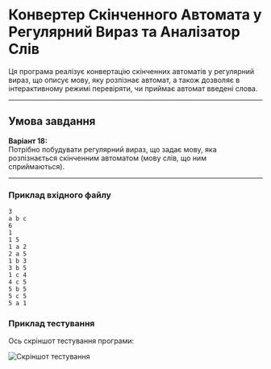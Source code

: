 # Конвертер Скінченного Автомата у Регулярний Вираз та Аналізатор Слів

Ця програма реалізує конвертацію скінченних автоматів у регулярний вираз, що описує мову, яку розпізнає автомат, а також дозволяє в інтерактивному режимі перевіряти, чи приймає автомат введені слова.

---

## **Умова завдання**

**Варіант 18:**  
Потрібно побудувати регулярний вираз, що задає мову, яка розпізнається скінченним автоматом (мову слів, що ним сприймаються).

---

### **Приклад вхідного файлу**
```plaintext
3
a b c
6
1
1 5
1 a 2
2 a 5
1 b 3
3 b 5
1 c 4
4 c 5
5 b 5
5 c 5
5 a 1
```
### **Приклад тестування**
Ось скріншот тестування програми:

![Скріншот тестування](/Lab4_SP/sreenshot.jpeg)
